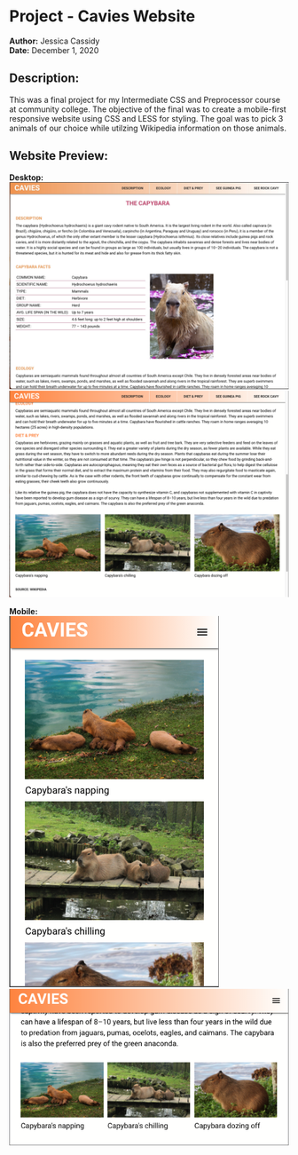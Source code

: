# Project - Cavies Website
**Author:**     Jessica Cassidy\
**Date:**      December 1, 2020
## Description: 
This was a final project for my Intermediate CSS and Preprocessor course at community college. 
The objective of the final was to create a mobile-first responsive website using CSS and LESS for styling. The goal was to pick 3 animals of 
our choice while utilzing Wikipedia information on those animals. 
## Website Preview:
**Desktop:**
![](images/screenshot_program-output_1.jpeg)
![](images/screenshot_program-output_2.png)

**Mobile:**\
![](images/screenshot_program-output_3.png)
![](images/screenshot_program-output_4.png)
